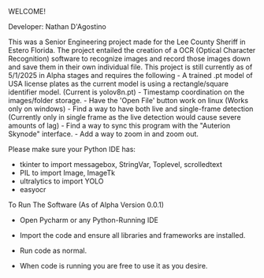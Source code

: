 WELCOME!

Developer: Nathan D'Agostino

This was a Senior Engineering project made for the Lee County Sheriff in Estero Florida.
The project entailed the creation of a OCR (Optical Character Recognition) software to recognize images and record those images down and save them in their own individual file.
This project is still currently as of 5/1/2025 in Alpha stages and requires the following
    -  A trained .pt model of USA license plates as the current model is using a rectangle/square identifier model. (Current is yolov8n.pt)
    -  Timestamp coordination on the images/folder storage.
    -  Have the 'Open File' button work on linux (Works only on windows)
    -  Find a way to have both live and single-frame detection (Currently only in single frame as the live detection would cause severe amounts of lag)
    -  Find a way to sync this program with the "Auterion Skynode" interface.
    -  Add a way to zoom in and zoom out.

Please make sure your Python IDE has:
  - tkinter to import messagebox, StringVar, Toplevel, scrolledtext
  - PIL to import Image, ImageTk
  - ultralytics to import YOLO
  - easyocr

To Run The Software (As of Alpha Version 0.0.1)
  - Open Pycharm or any Python-Running IDE
  - Import the code and ensure all libraries and frameworks are installed.
  - Run code as normal.

  - When code is running you are free to use it as you desire.
